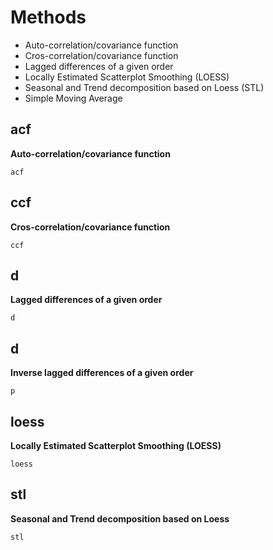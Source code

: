 # Methods

- Auto-correlation/covariance function
- Cros-correlation/covariance function
- Lagged differences of a given order
- Locally Estimated Scatterplot Smoothing (LOESS)
- Seasonal and Trend decomposition based on Loess (STL)
- Simple Moving Average

## acf
**Auto-correlation/covariance function**
```@docs
acf
```

## ccf
**Cros-correlation/covariance function**
```@docs
ccf
```

## d
**Lagged differences of a given order**
```@docs
d
```

## d
**Inverse lagged differences of a given order**
```@docs
p
```

## loess
**Locally Estimated Scatterplot Smoothing (LOESS)**
```@docs
loess
```

## stl
**Seasonal and Trend decomposition based on Loess**
```@docs
stl
```





